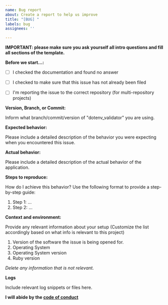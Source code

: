 ```yaml
---
name: Bug report
about: Create a report to help us improve
title: "[BUG] "
labels: bug
assignees: ''

---
```


**IMPORTANT: please make sure you ask yourself all intro questions and fill all sections of the template.**

**Before we start...:**

- [ ] I checked the documentation and found no answer
- [ ] I checked to make sure that this issue has not already been filed
- [ ] I'm reporting the issue to the correct repository (for multi-repository projects)


**Version, Branch, or Commit:**

Inform what branch/commit/version of "dotenv_validator" you are using.

**Expected behavior:**

Please include a detailed description of the behavior you were expecting when you encountered this issue.

**Actual behavior:**

Please include a detailed description of the actual behavior of the application.

**Steps to reproduce:**

How do I achieve this behavior? Use the following format to provide a step-by-step guide:

1. Step 1: ...
2. Step 2: ...

**Context and environment:**

Provide any relevant information about your setup (Customize the list accordingly based on what info is relevant to this project)

1. Version of the software the issue is being opened for.
2. Operating System
3. Operating System version
4. Ruby version

_Delete any information that is not relevant._

**Logs**

Include relevant log snippets or files here.

**I will abide by the [code of conduct](https://github.com/fastruby/dotenv_validator/blob/main/CODE_OF_CONDUCT.md)**
